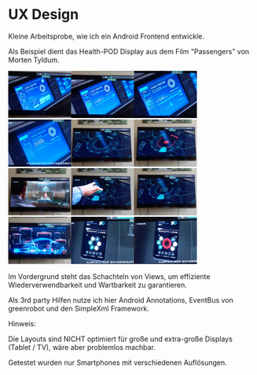 # UX Design

Kleine Arbeitsprobe, wie ich ein Android Frontend entwickle.

Als Beispiel dient das Health-POD Display aus dem Film "Passengers" von Morten Tyldum.

<img src="IMAG1008.jpg" width="128"/><img src="IMAG1009.jpg" width="128"/><img src="IMAG1010.jpg" width="128"/>
<img src="IMAG1011.jpg" width="128"/><img src="IMAG1012.jpg" width="128"/><img src="IMAG1013.jpg" width="128"/>
<img src="IMAG1014.jpg" width="128"/><img src="IMAG1015.jpg" width="128"/><img src="IMAG1016.jpg" width="128"/>
<img src="IMAG1017.jpg" width="128"/><img src="IMAG1018.jpg" width="128"/><img src="IMAG1019.jpg" width="128"/>

Im Vordergrund steht das Schachteln von Views, um effiziente Wiederverwendbarkeit und Wartbarkeit zu garantieren.

Als 3rd party Hilfen nutze ich hier Android Annotations, EventBus von greenrobot und den SimpleXml Framework.

Hinweis: 
  
  Die Layouts sind NICHT optimiert für große und extra-große Displays (Tablet / TV), wäre aber problemlos machbar.
  
  Getestet wurden nur Smartphones mit verschiedenen Auflösungen.
  

